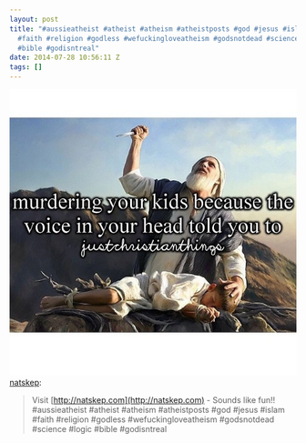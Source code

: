 ```yaml
---
layout: post
title: "#aussieatheist #atheist #atheism #atheistposts #god #jesus #islam
  #faith #religion #godless #wefuckingloveatheism #godsnotdead #science #logic
  #bible #godisntreal"
date: 2014-07-28 10:56:11 Z
tags: []
---
```

![](/media/2014/07/93102721331.jpg)
[natskep](http://natskep.tumblr.com/post/92767485625/visit-http-natskep-com-sounds-like-fun):

> Visit [http://natskep.com](http://natskep.com) - Sounds like fun!!  
> #aussieatheist #atheist #atheism #atheistposts #god #jesus #islam #faith #religion #godless #wefuckingloveatheism #godsnotdead #science #logic #bible #godisntreal
